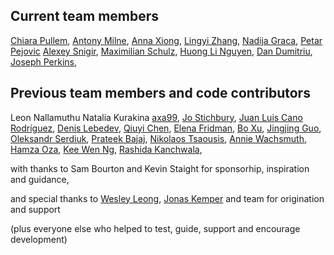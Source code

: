 ## Current team members

[Chiara Pullem](https://github.com/chiara-sophie),
[Antony Milne](https://github.com/antonymilne),
[Anna Xiong](https://github.com/Anna-Xiong),
[Lingyi Zhang](https://github.com/lingyielia),
[Nadija Graca](https://github.com/nadijagraca),
[Petar Pejovic](https://github.com/petar-qb)
[Alexey Snigir](https://github.com/l0uden),
[Maximilian Schulz](https://github.com/maxschulz-COL),
[Huong Li Nguyen](https://github.com/huong-li-nguyen),
[Dan Dumitriu](https://github.com/dandumitriu1),
[Joseph Perkins](https://github.com/Joseph-Perkins),

## Previous team members and code contributors

Leon Nallamuthu
Natalia Kurakina
[axa99](https://github.com/axa99),
[Jo Stichbury](https://github.com/stichbury),
[Juan Luis Cano Rodríguez](https://github.com/astrojuanlu),
[Denis Lebedev](https://github.com/DenisLebedevMcK),
[Qiuyi Chen](https://github.com/Qiuyi-Chen),
[Elena Fridman](https://github.com/EllenWie),
[Bo Xu](https://github.com/boxuboxu),
[Jingjing Guo](https://github.com/jjguo-mck),
[Oleksandr Serdiuk](https://github.com/oserdiuk-lohika),
[Prateek Bajaj](https://github.com/prateekdev552),
[Nikolaos Tsaousis](https://github.com/tsanikgr),
[Annie Wachsmuth](https://github.com/anniecwa),
[Hamza Oza](https://github.com/hamzaoza),
[Kee Wen Ng](https://github.com/KeeWenNgQB),
[Rashida Kanchwala](https://github.com/rashidakanchwala),

with thanks to Sam Bourton and Kevin Staight for sponsorhip, inspiration and guidance,

and special thanks to
[Wesley Leong](https://github.com/wesleyleong), [Jonas Kemper](https://github.com/jonasrk) and team for origination and support

(plus everyone else who helped to test, guide, support and encourage development)
